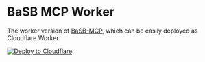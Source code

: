 # BaSB MCP Worker

The worker version of [BaSB-MCP](https://github.com/BHznJNs/basb-mcp), which can be easily deployed as Cloudflare Worker.

[![Deploy to Cloudflare](https://deploy.workers.cloudflare.com/button)](https://deploy.workers.cloudflare.com/?url=https://github.com/BHznJNs/basb-mcp-worker)
